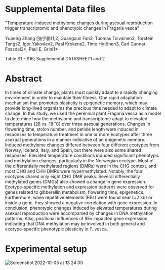 # Supplemental Data files
"Temperature-induced methylome changes during asexual reproduction trigger transcriptomic and phenotypic changes in Fragaria vesca"

Yupeng Zhang (张宇鹏)1,2, Guangxun Fan3, Tuomas Toivainen3, Torstein Tengs2, Igor Yakovlev2, Paal Krokene2, Timo Hytönen3, Carl Gunnar Fossdal2*, Paul E. Grini1*

Table S1 - S16; Supplemental DATASHEET1 and 2


# Abstract

In times of climate change, plants must quickly adapt to a rapidly changing environment in order to maintain their fitness. One rapid adaptation mechanism that promotes plasticity is epigenetic memory, which may provide long-lived organisms the precious time needed to adapt to climate change. In this study, we used the perennial plant Fragaria vesca as a model to determine how the methylome and transcriptome adapt to elevated temperatures (28 vs. 18 ˚C) over three asexual generations. Changes in flowering time, stolon number, and petiole length were induced in responses to temperature treatment in one or more ecotypes after three asexual generations in a manner indicative of an epigenetic memory. Induced methylome changes differed between four different ecotypes from Norway, Iceland, Italy, and Spain, but there were also some shared responses. Elevated temperature conditions induced significant phenotypic and methylation changes, particularly in the Norwegian ecotype. Most of the differentially methylated regions (DMRs) were in the CHG context, and most CHG and CHH DMRs were hypermethylated. Notably, the four ecotypes shared only eight CHG DMR peaks. Several differentially methylated genes (DMGs) also showed a change in gene expression. Ecotype-specific methylation and expression patterns were observed for genes related to gibberellin metabolism, flowering time, epigenetics. Furthermore, when repetitive elements (REs) were found near (±2 kb) or inside a gene, they showed a negative correlation with gene expression. In conclusion, phenotypic changes induced by elevated temperatures during asexual reproduction were accompanied by changes in DNA methylation patterns. Also, positional influences of REs impacted gene expression, indicating that DNA methylation may be involved in both general and ecotype-specific phenotypic plasticity in F. vesca.

# Experimental setup

![Screenshot 2022-10-05 at 13 24 00](https://user-images.githubusercontent.com/54190008/194049852-0aacc04c-28e0-49a1-821d-ccd4eccaef79.png)
